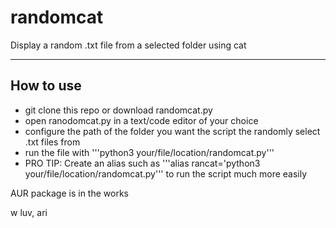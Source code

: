 # randomcat
Display a random .txt file from a selected folder using cat
-- -
## How to use

- git clone this repo or download randomcat.py
- open ranodomcat.py in a text/code editor of your choice
- configure the path of the folder you want the script the randomly select .txt files from
- run the file with '''python3 your/file/location/randomcat.py'''
- PRO TIP: Create an alias such as '''alias rancat='python3 your/file/location/randomcat.py''' to run the script much more easily

AUR package is in the works

w luv, ari
